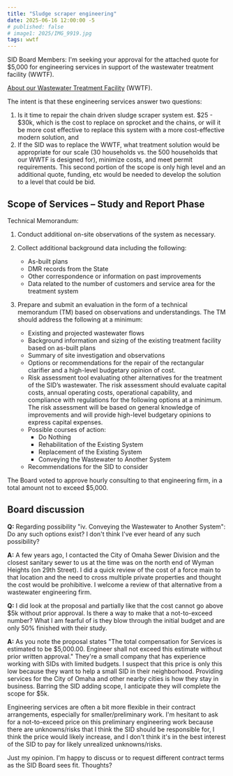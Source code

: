 ```yaml
---
title: "Sludge scraper engineering"
date: 2025-06-16 12:00:00 -5
# published: false
# image1: 2025/IMG_9919.jpg
tags: wwtf
---
```


SID Board Members: I'm seeking your approval for the attached quote for $5,000 for engineering services in support of the wastewater treatment facility (WWTF).
<!-- excerpt -->

<a href="/about/#wastewater-treatment-facility-(wwtf)">About our Wastewater Treatment Facility</a>
(WWTF).

The intent is that these engineering services answer two questions:

1) Is it time to repair the chain driven sludge scraper system est. $25 - $30k, which is the cost to replace on sprocket and the chains, or will it be more cost effective to replace this system with a more cost-effective modern solution, and
2) If the SID was to replace the WWTF, what treatment solution would be appropriate for our scale (30 households vs. the 500 households that our WWTF is designed for), minimize costs, and meet permit requirements.  This second portion of the scope is only high level and an additional quote, funding, etc would be needed to develop the solution to a level that could be bid.

## Scope of Services – Study and Report Phase

Technical Memorandum:
1. Conduct additional on-site observations of the system as necessary.
2. Collect additional background data including the following:
   * As-built plans
   * DMR records from the State
   * Other correspondence or information on past improvements
   * Data related to the number of customers and service area for the treatment system

3. Prepare and submit an evaluation in the form of a technical memorandum (TM) based on observations and understandings. The TM should address the following at a minimum:
   * Existing and projected wastewater flows
   * Background information and sizing of the existing treatment facility based on as-built plans
   * Summary of site investigation and observations
   * Options or recommendations for the repair of the rectangular clarifier and a high-level budgetary opinion of cost.
   * Risk assessment tool evaluating other alternatives for the treatment of the SID’s wastewater. The risk assessment should evaluate capital costs, annual operating costs, operational capability, and compliance with regulations for the following options at a minimum. The risk assessment will be based on general knowledge of improvements and will provide high-level budgetary opinions to
express capital expenses.
   * Possible courses of action:
      * Do Nothing
      * Rehabilitation of the Existing System
      * Replacement of the Existing System
      * Conveying the Wastewater to Another System
   * Recommendations for the SID to consider

The Board voted to approve hourly consulting to that engineering firm, in a total amount not to
exceed $5,000.

## Board discussion

**Q:** Regarding possibility "iv. Conveying the Wastewater to Another System": Do any such options exist? I don't think I've ever heard of any such possibility?

**A:** A few years ago, I contacted the City of Omaha Sewer Division and the closest sanitary sewer to us at the time was on the north end of Wyman Heights (on 29th Street).  I did a quick review of the cost of a force main to that location and the need to cross multiple private properties and thought the cost would be prohibitive.  I welcome a review of that alternative from a wastewater engineering firm.

**Q:** I did look at the proposal and partially like that the cost cannot go above $5k without prior approval. Is there a way to make that a not-to-exceed number? What I am fearful of is they blow through the initial budget and are only 50% finished with their study. 

**A:** As you note the proposal states "The total compensation for Services is estimated to be $5,000.00. Engineer shall not exceed this estimate without prior written approval."  They're a small company that has experience working with SIDs with limited budgets.  I suspect that this price is only this low because they want to help a small SID in their neighborhood.  Providing services for the City of Omaha and other nearby cities is how they stay in business.  Barring the SID adding scope, I anticipate they will complete the scope for $5k.

Engineering services are often a bit more flexible in their contract arrangements, especially for smaller/preliminary work.  I'm hesitant to ask for a not-to-exceed price on this preliminary engineering work because there are unknowns/risks that I think the SID should be responsible for, I think the price would likely increase, and I don't think it's in the best interest of the SID to pay for likely unrealized unknowns/risks.

Just my opinion. I'm happy to discuss or to request different contract terms as the SID Board sees fit. Thoughts?

